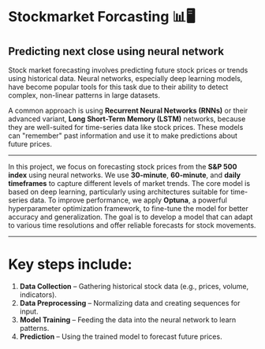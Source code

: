 # Stockmarket Forcasting 📊🖥️

## Predicting next close using neural network


Stock market forecasting involves predicting future stock prices or trends using historical data. Neural networks, especially deep learning models, have become popular tools for this task due to their ability to detect complex, non-linear patterns in large datasets.

A common approach is using **Recurrent Neural Networks (RNNs)** or their advanced variant, **Long Short-Term Memory (LSTM)** networks, because they are well-suited for time-series data like stock prices. These models can "remember" past information and use it to make predictions about future prices.

---
In this project, we focus on forecasting stock prices from the **S\&P 500 index** using neural networks. We use **30-minute**, **60-minute**, and **daily timeframes** to capture different levels of market trends.
The core model is based on deep learning, particularly using architectures suitable for time-series data. To improve performance, we apply **Optuna**, a powerful hyperparameter optimization framework, to fine-tune the model for better accuracy and generalization.
The goal is to develop a model that can adapt to various time resolutions and offer reliable forecasts for stock movements.

---
# Key steps include:

1. **Data Collection** – Gathering historical stock data (e.g., prices, volume, indicators).
2. **Data Preprocessing** – Normalizing data and creating sequences for input.
3. **Model Training** – Feeding the data into the neural network to learn patterns.
4. **Prediction** – Using the trained model to forecast future prices.




